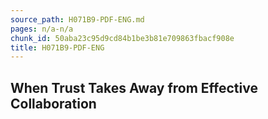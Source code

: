 ```yaml
---
source_path: H071B9-PDF-ENG.md
pages: n/a-n/a
chunk_id: 50aba23c95d9cd84b1be3b81e709863fbacf908e
title: H071B9-PDF-ENG
---
```

## When Trust Takes Away from Effective Collaboration
